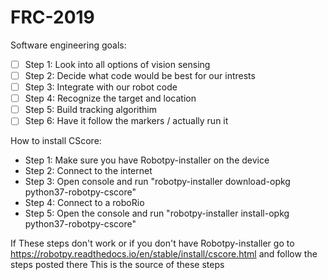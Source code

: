 # FRC-2019
Software engineering goals:
- [ ] Step 1: Look into all options of vision sensing
- [ ] Step 2: Decide what code would be best for our intrests
- [ ] Step 3: Integrate with our robot code
- [ ] Step 4: Recognize the target and location
- [ ] Step 5: Build tracking algorithim
- [ ] Step 6: Have it follow the markers / actually run it

How to install CScore:
- Step 1: Make sure you have Robotpy-installer on the device
- Step 2: Connect to the internet
- Step 3: Open console and run "robotpy-installer download-opkg python37-robotpy-cscore"
- Step 4: Connect to a roboRio
- Step 5: Open the console and run "robotpy-installer install-opkg python37-robotpy-cscore"

If These steps don't work or if you don't have Robotpy-installer
go to https://robotpy.readthedocs.io/en/stable/install/cscore.html and follow the steps posted there
This is the source of these steps

